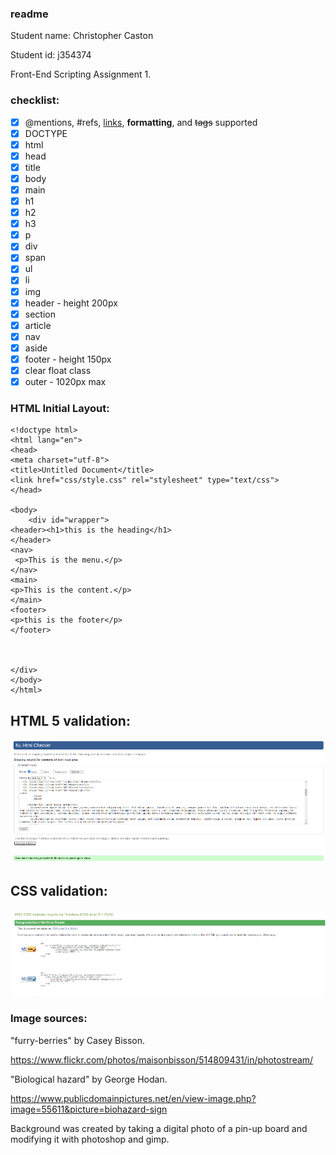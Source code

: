### readme
Student name: Christopher Caston

Student id: j354374

Front-End Scripting Assignment 1.

### checklist:

- [X] @mentions, #refs, [links](), **formatting**, and <del>tags</del> supported
- [X] DOCTYPE
- [X] html
- [X]  head
- [X] title
- [X] body
- [X] main  
- [X] h1
- [X] h2
- [X] h3
- [X] p
- [X] div
- [X] span
- [X] ul
- [X] li
- [X] img
- [X] header - height 200px 
- [X] section
- [X] article
- [X] nav
- [X] aside
- [X] footer - height 150px
- [X] clear float class
- [X] outer - 1020px max

### HTML Initial Layout:




```
<!doctype html>
<html lang="en">
<head>
<meta charset="utf-8">
<title>Untitled Document</title>
<link href="css/style.css" rel="stylesheet" type="text/css">
</head>

<body>
	<div id="wrapper">
<header><h1>this is the heading</h1>
</header>
<nav>
 <p>This is the menu.</p>	
</nav>
<main>
<p>This is the content.</p>	
</main>
<footer>
<p>this is the footer</p>	
</footer>	
	

		
</div> 
</body>
</html>

```

## HTML 5 validation:
![HTML validation](readme_files/html5.png)

## CSS validation:
![CSS validation](readme_files/cssv.png)



### Image sources:

"furry-berries" by
Casey Bisson.

https://www.flickr.com/photos/maisonbisson/514809431/in/photostream/



"Biological hazard" by
George Hodan.

https://www.publicdomainpictures.net/en/view-image.php?image=55611&picture=biohazard-sign

Background was created by taking a digital photo of a pin-up board and modifying it with photoshop and gimp.
